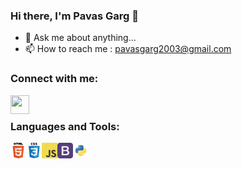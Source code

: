 ### Hi there, I'm Pavas Garg 👋

<ul>
  <li> 💬 Ask me about anything...          </li>
  <li> 📫 How to reach me : <a href = "mailto:pavasgarg2003@gmail.com">pavasgarg2003@gmail.com</a> </li>
<!--   <li> 🚀 I'm currently working on                </li> -->
</ul>


### Connect with me:

<a href = "https://www.linkedin.com/"><img align = "left" width = "30px" height = "30px" src ="https://raw.githubusercontent.com/yushi1007/yushi1007/main/images/linkedin.png"/></a> 
<br>


### Languages and Tools:

<img align = "left" width = "25px" src ="https://raw.githubusercontent.com/github/explore/80688e429a7d4ef2fca1e82350fe8e3517d3494d/topics/html/html.png"/>
<img align = "left" width = "25px" src ="https://raw.githubusercontent.com/github/explore/80688e429a7d4ef2fca1e82350fe8e3517d3494d/topics/css/css.png"/>
<img align = "left" width = "25px" src ="https://raw.githubusercontent.com/github/explore/80688e429a7d4ef2fca1e82350fe8e3517d3494d/topics/javascript/javascript.png"/>
<img align = "left" width = "25px" src ="https://raw.githubusercontent.com/github/explore/80688e429a7d4ef2fca1e82350fe8e3517d3494d/topics/bootstrap/bootstrap.png"/>
<img align = "left" width = "25px" src ="https://raw.githubusercontent.com/github/explore/80688e429a7d4ef2fca1e82350fe8e3517d3494d/topics/python/python.png"/>
<!-- <img align = "left" width = "25px" src ="https://camo.githubusercontent.com/6cc41155e58a4eebe7353d524da5ebb0de7aaf4fd4ad45fb9a433c8b41d38c16/68747470733a2f2f747365332e6d6d2e62696e672e6e65742f74683f69643d4f49502e7276756a594b4f546d2d2d5654334b545a775633786748614861267069643d417069"/>
<img align = "left" width = "25px" src = "https://user-images.githubusercontent.com/97559428/180403340-b44009b5-3b5a-4e48-9401-2d71b1fa6e5e.png"/> -->

<!-- <br><br>
[![Top Langs](https://github-readme-stats.vercel.app/api/top-langs/?username=pavas23)](https://github.com/pavas23/github-readme-stats)
-->






